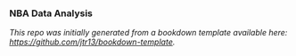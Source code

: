 ### NBA Data Analysis 

*This repo was initially generated from a bookdown template available here: https://github.com/jtr13/bookdown-template.*



